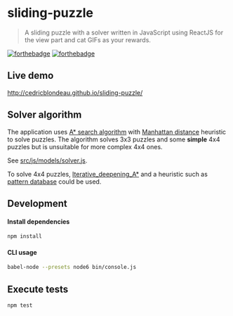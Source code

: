 # sliding-puzzle
> A sliding puzzle with a solver written in JavaScript using ReactJS for the view part and cat GIFs as your rewards.

[![forthebadge](http://forthebadge.com/images/badges/contains-cat-gifs.svg)](http://forthebadge.com) [![forthebadge](http://forthebadge.com/images/badges/uses-js.svg)](http://forthebadge.com)

## Live demo

http://cedricblondeau.github.io/sliding-puzzle/

## Solver algorithm

The application uses [A* search algorithm](https://en.wikipedia.org/wiki/A*_search_algorithm) with [Manhattan distance](https://en.wikipedia.org/wiki/Taxicab_geometry) heuristic to solve puzzles.
The algorithm solves 3x3 puzzles and some **simple** 4x4 puzzles but is unsuitable for more complex 4x4 ones.

See [src/js/models/solver.js](app/js/models/solver.js).

To solve 4x4 puzzles, [Iterative_deepening_A*](https://en.wikipedia.org/wiki/Iterative_deepening_A*) and a heuristic such as [pattern database](https://heuristicswiki.wikispaces.com/pattern+database) could be used.

## Development

#### Install dependencies

```bash
npm install
```

#### CLI usage

```bash
babel-node --presets node6 bin/console.js
```

## Execute tests

```bash
npm test
```

